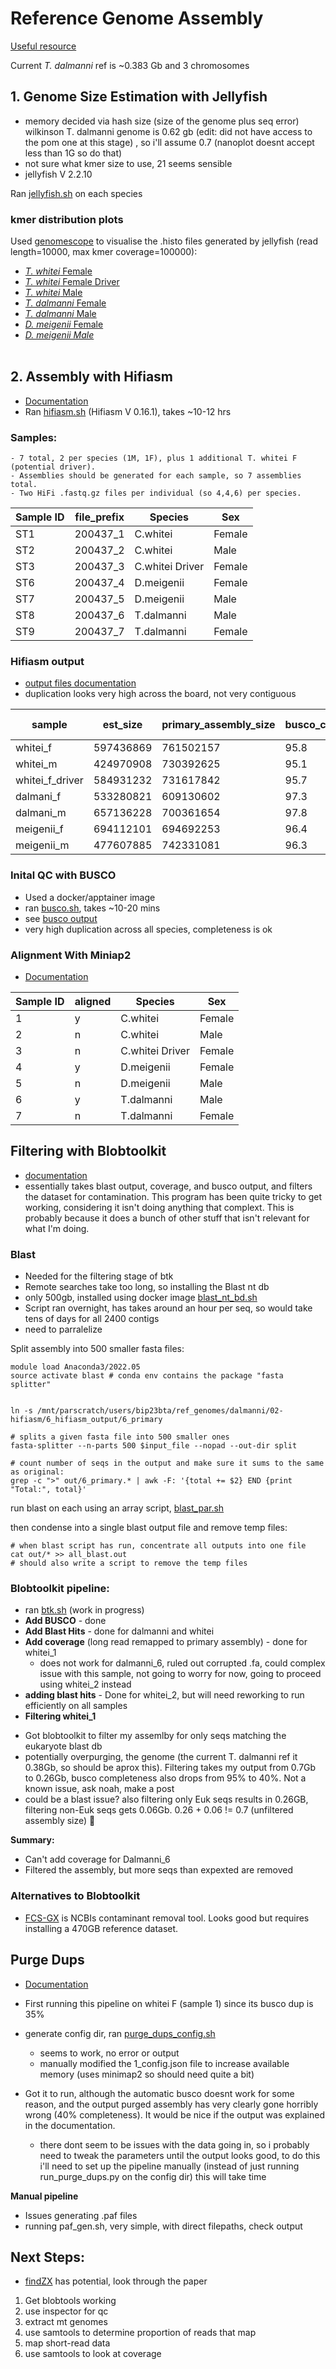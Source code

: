 
# **Reference Genome Assembly**

[Useful resource](https://github.com/alexjvr1/T.dalmanni_Genomics_of_meiotic_drive/blob/main/Electronic_Lab_Book.md#1-genome-assembly)

Current _T. dalmanni_ ref is ~0.383 Gb and 3 chromosomes

## **1. Genome Size Estimation with Jellyfish**
* memory decided via hash size (size of the genome plus seq error) wilkinson T. dalmanni genome is 0.62 gb (edit: did not have access to the pom one at this stage) , so i'll assume 0.7 (nanoplot doesnt accept less than 1G so do that)
* not sure what kmer size to use, 21 seems sensible 
* jellyfish V 2.2.10

Ran [jellyfish.sh](https://github.com/BenAlston/stalkie_ref_genome_assembly/blob/main/scripts/jellyfish.sh) on each species

### **kmer distribution plots**
Used [genomescope](http://qb.cshl.edu/genomescope/) to visualise the .histo files generated by jellyfish (read length=10000, max kmer coverage=100000):
- [_T. whitei_ Female](http://genomescope.org/analysis.php?code=blR2SdZ6dlrwedM2Fgs8)
- [_T. whitei_ Female Driver](http://genomescope.org/analysis.php?code=VjP3GGnGS6YEajK6XUB1)
- [_T. whitei_ Male](http://genomescope.org/analysis.php?code=XWsvvvcObVy7x83qxEAu)
- [_T. dalmanni_ Female](http://genomescope.org/analysis.php?code=7NAz3STmNnNqW83R5kLc)
- [_T. dalmanni_ Male](http://genomescope.org/analysis.php?code=TW147FQXJ18A79EpLjEc)
- [_D. meigenii_ Female](http://genomescope.org/analysis.php?code=4tooUMZucAlqGmV0V0E8)
- [_D. meigenii Male_](http://genomescope.org/analysis.php?code=ISWwt723ucFqtJJKRgrT) 
<br><br>

## **2. Assembly with Hifiasm**
* [Documentation](https://github.com/chhylp123/hifiasm)
* Ran [hifiasm.sh](https://github.com/BenAlston/stalkie_ref_genome_assembly/blob/main/scripts/hifiasm.sh) (Hifiasm V 0.16.1), takes ~10-12 hrs

### Samples:

  ~~~
  - 7 total, 2 per species (1M, 1F), plus 1 additional T. whitei F (potential driver).
  - Assemblies should be generated for each sample, so 7 assemblies total.
  - Two HiFi .fastq.gz files per individual (so 4,4,6) per species.
  ~~~

| Sample ID | file\_prefix | Species         | Sex    |
| --------- | ------------ | --------------- | ------ |
| ST1       | 200437\_1    | C.whitei        | Female |
| ST2       | 200437\_2    | C.whitei        | Male   |
| ST3       | 200437\_3    | C.whitei Driver | Female |
| ST6       | 200437\_4    | D.meigenii      | Female |
| ST7       | 200437\_5    | D.meigenii      | Male   |
| ST8       | 200437\_6    | T.dalmanni      | Male   |
| ST9       | 200437\_7    | T.dalmanni      | Female |

### **Hifiasm output**
* [output files documentation](https://hifiasm.readthedocs.io/en/latest/interpreting-output.html)
* duplication looks very high across the board, not very contiguous


| sample          | est_size         | primary_assembly_size | busco_completeness | busco_dup | contigs | N50 (Kb) |
|-----------------|------------------|-----------------------|--------------------|-----------|---------|-----|
| whitei_f        |        597436869 | 761502157             | 95.8               | 35.6      | 7589    | 156 |
| whitei_m        | 424970908        | 730392625             | 95.1               | 25.6      | 6466    | 178 |
| whitei_f_driver |        584931232 | 731617842             | 95.7               | 42.3      | 6774    | 178 |
| dalmani_f       |        533280821 | 609130602             | 97.3               | 4.9       | 2425    | 998 |
| dalmani_m       | 657136228        | 700361654             | 97.8               | 25.7      | 2913    | 687 |
| meigenii_f      |        694112101 | 694692253             | 96.4               | 28.6      | 3136    | 463 |
| meigenii_m      | 477607885        | 742331081             | 96.3               | 16.9      | 3064    | 576 |


### **Inital QC with BUSCO**
* Used a docker/apptainer image
* ran [busco.sh](https://github.com/BenAlston/stalkie_ref_genome_assembly/blob/main/scripts/busco.sh), takes ~10-20 mins
* see [busco output](https://github.com/BenAlston/stalkie_ref_genome_assembly/tree/main/lab_book/Data/BUSCO_output)
* very high duplication across all species, completeness is ok

### **Alignment With Miniap2**
* [Documentation](https://github.com/lh3/minimap2)

| Sample ID | aligned | Species         | Sex    |
| --------- | ------------ | --------------- | ------ |
| 1       | y    | C.whitei        | Female |
| 2       | n    | C.whitei        | Male   |
| 3       | n    | C.whitei Driver | Female |
| 4       | y    | D.meigenii      | Female |
| 5       | n    | D.meigenii      | Male   |
| 6       | y    | T.dalmanni      | Male   |
| 7       | n    | T.dalmanni      | Female |



## **Filtering with Blobtoolkit**
* [documentation](https://github.com/blobtoolkit/blobtoolkit)
* essentially takes blast output, coverage, and busco output, and filters the dataset for contamination. This program has been quite tricky to get working, considering it isn't doing anything that complext. This is probably because it does a bunch of other stuff that isn't relevant for what I'm doing.

### **Blast**
* Needed for the filtering stage of btk
* Remote searches take too long, so installing the Blast nt db
* only 500gb, installed using docker image [blast_nt_bd.sh](https://github.com/BenAlston/stalkie_ref_genome_assembly/tree/main/scripts/blast_nt_db.sh)
* Script ran overnight, has takes around an hour per seq, so would take tens of days for all 2400 contigs
* need to parralelize

Split assembly into 500 smaller fasta files:
~~~
module load Anaconda3/2022.05
source activate blast # conda env contains the package "fasta splitter"


ln -s /mnt/parscratch/users/bip23bta/ref_genomes/dalmanni/02-hifiasm/6_hifiasm_output/6_primary

# splits a given fasta file into 500 smaller ones
fasta-splitter --n-parts 500 $input_file --nopad --out-dir split

# count number of seqs in the output and make sure it sums to the same as original:
grep -c ">" out/6_primary.* | awk -F: '{total += $2} END {print "Total:", total}'
~~~


run blast on each using an array script, [blast_par.sh](https://github.com/BenAlston/stalkie_ref_genome_assembly/tree/main/scripts/blast_par.sh)

then condense into a single blast output file and remove temp files:
~~~
# when blast script has run, concentrate all outputs into one file
cat out/* >> all_blast.out
# should also write a script to remove the temp files
~~~

### **Blobtoolkit pipeline:**
* ran [btk.sh](https://github.com/BenAlston/stalkie_ref_genome_assembly/edit/main/scripts/btk.sh) (work in progress)
* **Add BUSCO** - done
* **Add Blast Hits** - done for dalmanni and whitei
* **Add coverage** (long read remapped to primary assembly) - done for whitei_1
  -  does not work for dalmanni_6, ruled out corrupted .fa, could complex issue with this sample, not going to worry for now, going to proceed using whitei_2 instead
* **adding blast hits** - Done for whitei_2, but will need reworking to run efficiently on all samples
* **Filtering whitei_1**
- Got blobtoolkit to filter my assemlby for only seqs matching the eukaryote blast db
- potentially overpurging, the genome (the current T. dalmanni ref it 0.38Gb, so should be aprox this). Filtering takes my output from 0.7Gb to 0.26Gb, busco completeness also drops from 95% to 40%. Not a known issue, ask noah, make a post
- could be a blast issue? also filtering only Euk seqs results in 0.26GB, filtering non-Euk seqs gets 0.06Gb. 0.26 + 0.06 != 0.7 (unfiltered assembly size) 🤔

**Summary:**
* Can't add coverage for Dalmanni_6
* Filtered the assembly, but more seqs than expexted are removed



### **Alternatives to Blobtoolkit**
* [FCS-GX](https://github.com/ncbi/fcs/wiki/FCS-GX) is NCBIs contaminant removal tool. Looks good but requires installing a 470GB reference dataset.

## **Purge Dups**
* [Documentation](https://github.com/dfguan/purge_dups)
* First running this pipeline on whitei F (sample 1) since its busco dup is 35%
* generate config dir, ran [purge_dups_config.sh](https://github.com/BenAlston/stalkie_ref_genome_assembly/tree/main/scripts/purge_dups_config.sh)
  - seems to work, no error or output
  - manually modified the 1_config.json file to increase available memory (uses minimap2 so should need quite a bit)

* Got it to run, although the automatic busco doesnt work for some reason, and the output purged assembly has very clearly gone horribly wrong (40% completeness). It would be nice if the output was explained in the documentation.
  - there dont seem to be issues with the data going in, so i probably need to tweak the parameters until the output looks good, to do this i'll need to set up the pipeline manually (instead of just running run_purge_dups.py on the config dir) this will take time

**Manual pipeline**
* Issues generating .paf files
* running paf_gen.sh, very simple, with direct filepaths, check output

## **Next Steps:**
*  [findZX](https://github.com/hsigeman/findZX) has potential, look through the paper


1. Get blobtools working
3. use inspector for qc
4. extract mt genomes
7. use samtools to determine proportion of reads that map
8. map short-read data
9. use samtools to look at coverage




